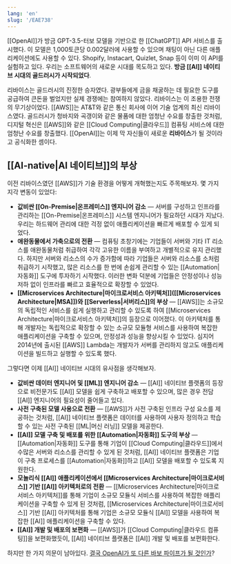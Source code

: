 ```yaml
---
lang: 'en'
slug: '/EAE738'
---
```


[[OpenAI]]가 방금 GPT-3.5-터보 모델을 기반으로 한 [[ChatGPT]] API 서비스를 출시했다.
이 모델은 1,000토큰당 0.002달러에 사용할 수 있으며 채팅이 아닌 다른 애플리케이션에도 사용할 수 있다.
Shopify, Instacart, Quizlet, Snap 등이 이미 이 API를 실험하고 있다.
우리는 소프트웨어의 새로운 시대를 목도하고 있다.
**방금 [[AI]] 네이티브 시대의 골드러시가 시작되었다**.

리바이스는 골드러시의 진정한 승자였다.
광부들에게 금을 채굴하는 데 필요한 도구를 공급하여 큰돈을 벌었지만 실제 경쟁에는 참여하지 않았다.
리바이스는 이 조용한 전쟁의 무기상이었다.
[[AWS]]는 AT&T와 같은 통신 회사에 이어 기술 업계의 최신 리바이스였다.
골드러시가 청바지와 곡갱이와 같은 물품에 대한 엄청난 수요를 창출한 것처럼, 디지털 혁신은 [[AWS]]와 같은 [[Cloud Computing|클라우드]] 컴퓨팅 서비스에 대한 엄청난 수요를 창출했다.
[[OpenAI]]는 이제 막 자신들이 새로운 **리바이스**가 될 것이라고 공식화한 셈이다.

## [[AI-native|AI 네이티브]]의 부상

이전 리바이스였던 [[AWS]]가 기술 환경을 어떻게 개혁했는지도 주목해보자.
몇 가지 지각 변동이 있었다:

- **값비싼 [[On-Premise|온프레미스]] 엔지니어 감소** — 서버를 구성하고 인프라를 관리하는 [[On-Premise|온프레미스]] 시스템 엔지니어가 필요하던 시대가 지났다. 우리는 하드웨어 관리에 대한 걱정 없이 애플리케이션을 빠르게 배포할 수 있게 되었다.
- **애완동물에서 가축으로의 전환** — 컴퓨팅 초창기에는 기업들이 서버와 기타 IT 리소스를 애완동물처럼 취급하여 각각 고유한 이름을 부여하고 개별적으로 유지 관리했다. 하지만 서버와 리소스의 수가 증가함에 따라 기업들은 서버와 리소스를 소처럼 취급하기 시작했고, 많은 리소스를 한 번에 손쉽게 관리할 수 있는 [[Automation|자동화]] 도구에 투자하기 시작했다. 이러한 변화 덕분에 기업들은 안정성이나 성능 저하 없이 인프라를 빠르고 효율적으로 확장할 수 있었다.
- **[[Microservices Architecture|마이크로서비스 아키텍처]]([[Microservices Architecture|MSA]])와 [[Serverless|서버리스]]의 부상** — [[AWS]]는 소규모의 독립적인 서비스를 쉽게 실행하고 관리할 수 있도록 하여 [[Microservices Architecture|마이크로서비스 아키텍처]]의 등장으로 이어졌다. 이 아키텍처를 통해 개발자는 독립적으로 확장할 수 있는 소규모 모듈형 서비스를 사용하여 복잡한 애플리케이션을 구축할 수 있으며, 안정성과 성능을 향상시킬 수 있었다. 심지어 2014년에 출시된 [[AWS]] Lambda는 개발자가 서버를 관리하지 않고도 애플리케이션을 빌드하고 실행할 수 있도록 했다.

그렇다면 이제 [[AI]] 네이티브 시대의 유사점을 생각해보자.

- **값비싼 데이터 엔지니어 및 [[ML]] 엔지니어 감소** — [[AI]] 네이티브 플랫폼의 등장으로 비전문가도 [[AI]] 모델을 쉽게 구축하고 배포할 수 있으며, 많은 경우 전담 [[AI]] 엔지니어의 필요성이 줄어들고 있다.
- **사전 구축된 모델 사용으로 전환** — [[AWS]]가 사전 구축된 인프라 구성 요소를 제공하는 것처럼, [[AI]] 네이티브 플랫폼은 데이터를 사용하여 사용자 정의하고 학습할 수 있는 사전 구축된 [[ML|머신 러닝]] 모델을 제공한다.
- **[[AI]] 모델 구축 및 배포를 위한 [[Automation|자동화]] 도구의 부상** — [[Automation|자동화]] 도구를 통해 기업이 [[Cloud Computing|클라우드]]에서 수많은 서버와 리소스를 관리할 수 있게 된 것처럼, [[AI]] 네이티브 플랫폼은 기업이 구축 프로세스를 [[Automation|자동화]]하고 [[AI]] 모델을 배포할 수 있도록 지원한다.
- **모놀리식 [[AI]] 애플리케이션에서 [[Microservices Architecture|마이크로서비스]] 기반 [[AI]] 아키텍처로의 전환** — [[Microservices Architecture|마이크로서비스 아키텍처]]를 통해 기업이 소규모 모듈식 서비스를 사용하여 복잡한 애플리케이션을 구축할 수 있게 된 것처럼, [[Microservices Architecture|마이크로서비스]] 기반 [[AI]] 아키텍처를 통해 기업은 소규모 모듈식 [[AI]] 모델을 사용하여 복잡한 [[AI]] 애플리케이션을 구축할 수 있다.
- **[[AI]] 개발 및 배포의 보편화** — [[AWS]]가 [[Cloud Computing|클라우드 컴퓨팅]]을 보편화했듯이, [[AI]] 네이티브 플랫폼은 [[AI]] 개발 및 배포를 보편화한다.

하지만 한 가지 의문이 남아있다. [결국 OpenAI가 또 다른 바보 파이프가 될 것인가](https://matt-rickard.com/aws-is-not-a-dumb-pipe)?
